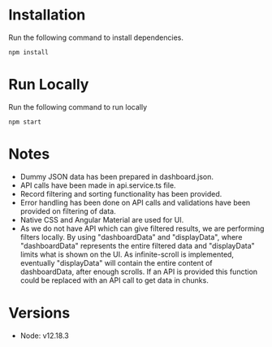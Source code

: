 # Installation
Run the following command to install dependencies.

```
npm install
```
# Run Locally
Run the following command to run locally
```
npm start
```

# Notes
- Dummy JSON data has been prepared in dashboard.json.
- API calls have been made in api.service.ts file.
- Record filtering and sorting functionality has been provided.
- Error handling has been done on API calls and validations have been provided on filtering of data.
- Native CSS and Angular Material are used for UI.
- As we do not have API which can give filtered results, we are performing filters locally. By using "dashboardData" and "displayData", 
  where "dashboardData" represents the entire filtered data and "displayData" limits what is shown on the UI. As infinite-scroll is implemented,
  eventually "displayData" will contain the entire content of dashboardData, after enough scrolls. If an API is provided this function could be 
  replaced with an API call to get data in chunks.

 # Versions
 - Node:  v12.18.3